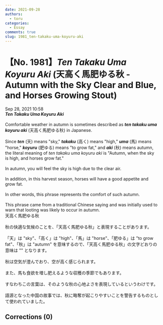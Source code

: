 ```yaml
---
date: 2021-09-28
authors:
  - toru
categories:
  - Essay
comments: true
slug: 1981_ten-takaku-uma-koyuru-aki
---
```


# 【No. 1981】<strong><em>Ten Takaku Uma Koyuru Aki</strong></em> (天高く馬肥ゆる秋 - Autumn with the Sky Clear and Blue, and Horses Growing Stout)
<div class="date">Sep 28, 2021 10:58</div>
<div id="post"><div id="body_show_ori">
<strong><em>Ten Takaku Uma Koyuru Aki</strong></em><br/><br/>Comfortable weather in autumn is sometimes described as <strong><em>ten takaku uma koyuru aki</em></strong> (天高く馬肥ゆる秋) in Japanese.<br/><br/>Since <strong><em>ten</em></strong> (天) means "sky," <strong><em>takaku</em></strong> (高く) means "high," <strong><em>uma</em></strong> (馬) means "horse," <strong><em>koyuru</em></strong> (肥ゆる) means "to grow fat," and <strong><em>aki</em></strong> (秋) means autumn, the literal meaning of <em>ten takaku uma koyuru aki</em> is "Autumn, when the sky is high, and horses grow fat."<br/><br/>In autumn, you will feel the sky is high due to the clear air.<br/><br/>In addition, in this harvest season, horses will have a good appetite and grow fat.<br/><br/>In other words, this phrase represents the comfort of such autumn.<br/><br/>This phrase came from a traditional Chinese saying and was initially used to warn that looting was likely to occur in autumn.
</div></div>

<!-- more -->

<div id="post_ja"><div id="body_show_mo">
天高く馬肥ゆる秋<br/><br/>秋の快適な気候のことを、「天高く馬肥ゆる秋」と表現することがあります。<br/><br/>「天」は "sky"、「高く」は "high"、「馬」は "horse"、「肥ゆる」は "to grow fat"、「秋」は "autumn" を意味するので、「天高く馬肥ゆる秋」の文字どおりの意味は "" となります。<br/><br/>秋は空気が澄んでおり、空が高く感じられます。<br/><br/>また、馬も食欲を増し肥えるような収穫の季節でもあります。<br/><br/>すなわちこの言葉は、そのような秋の心地よさを表現しているというわけです。<br/><br/>語源となった中国の故事では、秋に略奪が起こりやすいことを警告するものとして使われていました。
</div></div>

## Corrections (0)
